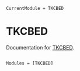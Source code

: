 ```@meta
CurrentModule = TKCBED
```

# TKCBED

Documentation for [TKCBED](https://github.com/chenspc/TKCBED.jl).

```@index
```

```@autodocs
Modules = [TKCBED]
```
